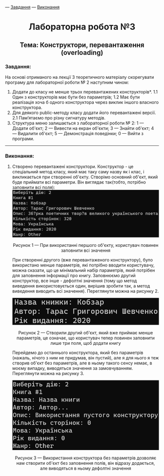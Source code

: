 — [Завдання](#завдання)
— [Виконання](#виконання)
# <p style="text-align: center">Лабораторна робота №3</p>
## <p style="text-align: center;"> Тема: Конструктори, перевантаження (overloading) </p>
### Завдання:
На основі отриманого на лекції 3 теоретичного матеріалу скорегувати програму для лабораторної роботи № 2 наступним чином:
1. Додати до класу не менше трьох перевантажених конструкторів*.
 1.1 Один з конструкторів має бути без параметрів;
 1.2 Має бути реалізація хоча б одного конструктора через виклик іншого власного конструктора.
2. Для деякого public-методу класу додати його перевантажені версії.
 2.1  Пам’ятаємо про різну сигнатуру методів.
3. Структура меню залишається з лабораторної роботи № 2:
   1 — Додати об'єкт;
   2 — Вивести на екран об'єкти;
   3 — Знайти об'єкт;
   4 — Видалити об'єкт;
   5 — Демонстрація поведінки;
   0 — Вийти з програми.

___

### Виконання:
1. Створено перевантажені конструктори.
   Конструктор - це спеціальний метод класу, який має таку саму назву як і клас, і викликається при створенні об'єкту. Створімо основний об'єкт, який буде приймати всі параметри.
   Він виглядає так(тобто, потрібно заповнити всі поля):
   ![Виведення інформації про книгу на екран](image.png)


   <p style="text-align: center">Рисунок 1 — При використанні першого об'єкту, користувач повинен заповнити всі значення</p>
   При створенні другого (вже перевантаженого конструктору), було використано менше параметрів, які потрібно вводити користувачу, можна сказати, що це мінімальний набір параметрів, який потрібен для заповнення інформації про книгу. Заповнюємо другий конструктор, все інше - дефолтні значення (тому що метод виведення використовується один, вирішив зробити так, а метод виведення виводить всі значення). Переглянути можна на рисунку 2.
   

    <div style="text-align: center">

    ![Виведення інформації про книгу на екран - Конструктор 2](image-2.png)
    <p style="text-align: center">Рисунок 2 — Створили другий об'єкт, який вже приймає менше параметрів, це означає, що користувач тепер повинен заповнити лише три поля, щоб додати книгу</p>
    </div>
    Перейдемо до останнього конструктора, який без параметрів (нажаль, нічого з ним не придумав, він пустий), але я для нього я теж створив об'єкт без параметрів, але в ньому такого сенсу немає, в моєму випадку, виводяться значення за замовчуванням. Переглянути можна на рисунку 3.
    
    <div style="text-align: center">

    ![Alt text](image-38.png)
    <p style="text-align: center">Рисунок 3 — Використання конструктора без параметрів дозволяє нам створити об'єкт без заповнення полів, він відразу додається, але виводяться в ньому дефолтні значення</p>
    </div>
